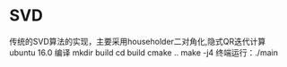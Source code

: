 # SVD
传统的SVD算法的实现，主要采用householder二对角化,隐式QR迭代计算
ubuntu 16.0 编译
mkdir build
cd build
cmake ..
make -j4
终端运行：./main
